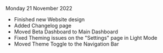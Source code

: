 Monday 21 November 2022

* Finished new Website design
* Added Changelog page
* Moved Beta Dashboard to Main Dashboard
* Fixed Theming issues on the "Settings" page in Light Mode
* Moved Theme Toggle to the Navigation Bar
